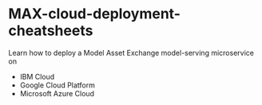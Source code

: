# MAX-cloud-deployment-cheatsheets

Learn how to deploy a Model Asset Exchange model-serving microservice on
- IBM Cloud
- Google Cloud Platform
- Microsoft Azure Cloud
